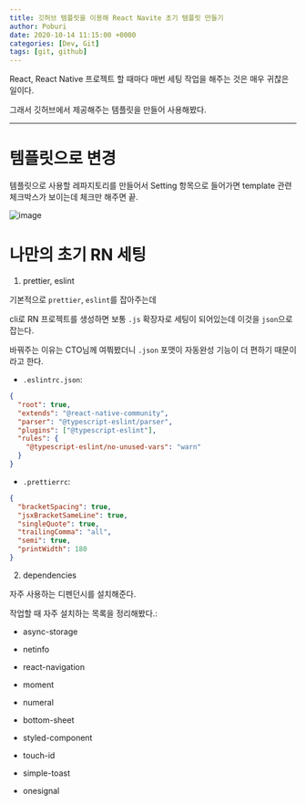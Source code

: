 ```yaml
---
title: 깃허브 템플릿을 이용해 React Navite 초기 템플릿 만들기
author: Poburi
date: 2020-10-14 11:15:00 +0000
categories: [Dev, Git]
tags: [git, github]
---
```


React, React Native 프로젝트 할 때마다 매번 세팅 작업을 해주는 것은 매우 귀찮은 일이다.

그래서 깃허브에서 제공해주는 템플릿을 만들어 사용해봤다.

---

# 템플릿으로 변경

템플릿으로 사용할 레파지토리를 만들어서 Setting 항목으로 들어가면 template 관련 체크박스가 보이는데 체크만 해주면 끝.

![image](https://user-images.githubusercontent.com/45615584/95934295-80025e00-0e0b-11eb-9743-3d444850b3b7.png)

# 나만의 초기 RN 세팅

1. prettier, eslint

기본적으로 `prettier`, `eslint`를 잡아주는데

cli로 RN 프로젝트를 생성하면 보통 `.js` 확장자로 세팅이 되어있는데 이것을 `json`으로 잡는다.

바꿔주는 이유는 CTO님께 여쭤봤더니 `.json` 포맷이 자동완성 기능이 더 편하기 때문이라고 한다.

- `.eslintrc.json`:

```json
{
  "root": true,
  "extends": "@react-native-community",
  "parser": "@typescript-eslint/parser",
  "plugins": ["@typescript-eslint"],
  "rules": {
    "@typescript-eslint/no-unused-vars": "warn"
  }
}
```

- `.prettierrc`:

```json
{
  "bracketSpacing": true,
  "jsxBracketSameLine": true,
  "singleQuote": true,
  "trailingComma": "all",
  "semi": true,
  "printWidth": 180
}
```

2. dependencies

자주 사용하는 디펜던시를 설치해준다.

작업할 때 자주 설치하는 목록을 정리해봤다.:

- async-storage

- netinfo

- react-navigation

- moment

- numeral

- bottom-sheet

- styled-component

- touch-id

- simple-toast

- onesignal

